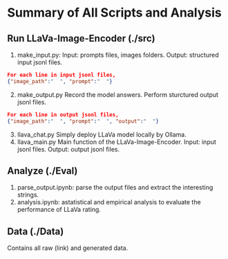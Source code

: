 # Summary of All Scripts and Analysis
## Run LLaVa-Image-Encoder (./src)
1. make_input.py:
Input: prompts files, images folders.
Output: structured input jsonl files.
```json
For each line in input jsonl files,
{"image_path":"  ", "prompt":"  "}
```
2. make_output.py
Record the model answers.
Perform sturctured output jsonl files.
```json
For each line in output jsonl files,
{"image_path":"  ", "prompt":"  ", "output":"  "}
```
3. llava_chat.py
Simply deploy LLaVa model locally by Ollama.
4. llava_main.py
Main function of the LLaVa-Image-Encoder.
Input: input jsonl files.
Output: output jsonl files.

## Analyze (./Eval)
1. parse_output.ipynb:
parse the output files and extract the interesting strings.
2. analysis.ipynb:
astatistical and empirical analysis to evaluate the performance of LLaVa rating.

## Data (./Data)
Contains all raw (link) and generated data.
